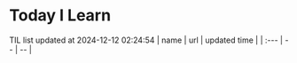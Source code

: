 # Today I Learn 
TIL list updated at 2024-12-12 02:24:54
| name | url | updated time |
| :--- | -- | -- |
